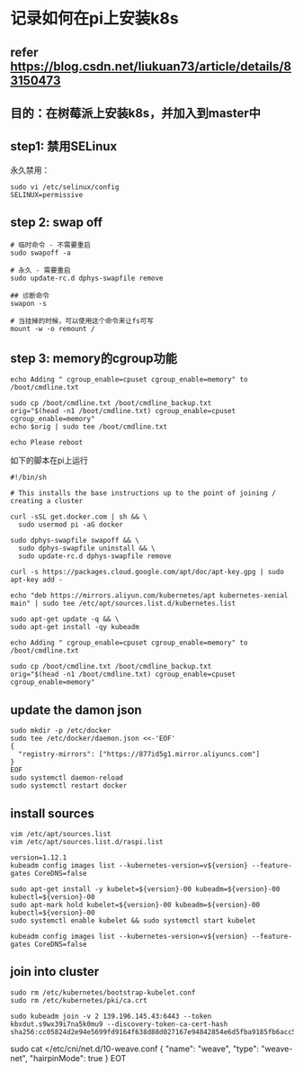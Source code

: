 # 记录如何在pi上安装k8s

## refer https://blog.csdn.net/liukuan73/article/details/83150473 

## 目的：在树莓派上安装k8s，并加入到master中


## step1: 禁用SELinux
永久禁用：
```
sudo vi /etc/selinux/config
SELINUX=permissive
```

## step 2: swap off
```
# 临时命令 - 不需要重启
sudo swapoff -a

# 永久 - 需要重启
sudo update-rc.d dphys-swapfile remove

## 诊断命令
swapon -s

# 当挂掉的时候，可以使用这个命令来让fs可写
mount -w -o remount /
```

## step 3: memory的cgroup功能
```
echo Adding " cgroup_enable=cpuset cgroup_enable=memory" to /boot/cmdline.txt

sudo cp /boot/cmdline.txt /boot/cmdline_backup.txt
orig="$(head -n1 /boot/cmdline.txt) cgroup_enable=cpuset cgroup_enable=memory"
echo $orig | sudo tee /boot/cmdline.txt

echo Please reboot
```

如下的脚本在pi上运行
```
#!/bin/sh

# This installs the base instructions up to the point of joining / creating a cluster

curl -sSL get.docker.com | sh && \
  sudo usermod pi -aG docker

sudo dphys-swapfile swapoff && \
  sudo dphys-swapfile uninstall && \
  sudo update-rc.d dphys-swapfile remove

curl -s https://packages.cloud.google.com/apt/doc/apt-key.gpg | sudo apt-key add -

echo "deb https://mirrors.aliyun.com/kubernetes/apt kubernetes-xenial main" | sudo tee /etc/apt/sources.list.d/kubernetes.list 

sudo apt-get update -q && \
sudo apt-get install -qy kubeadm

echo Adding " cgroup_enable=cpuset cgroup_enable=memory" to /boot/cmdline.txt

sudo cp /boot/cmdline.txt /boot/cmdline_backup.txt
orig="$(head -n1 /boot/cmdline.txt) cgroup_enable=cpuset cgroup_enable=memory"

```

## update the damon json
```
sudo mkdir -p /etc/docker
sudo tee /etc/docker/daemon.json <<-'EOF'
{
  "registry-mirrors": ["https://877id5g1.mirror.aliyuncs.com"]
}
EOF
sudo systemctl daemon-reload
sudo systemctl restart docker
```

## install sources

```
vim /etc/apt/sources.list
vim /etc/apt/sources.list.d/raspi.list 

version=1.12.1
kubeadm config images list --kubernetes-version=v${version} --feature-gates CoreDNS=false

sudo apt-get install -y kubelet=${version}-00 kubeadm=${version}-00 kubectl=${version}-00
sudo apt-mark hold kubelet=${version}-00 kubeadm=${version}-00 kubectl=${version}-00
sudo systemctl enable kubelet && sudo systemctl start kubelet

kubeadm config images list --kubernetes-version=v${version} --feature-gates CoreDNS=false
```

## join into cluster
```
sudo rm /etc/kubernetes/bootstrap-kubelet.conf
sudo rm /etc/kubernetes/pki/ca.crt 

sudo kubeadm join -v 2 139.196.145.43:6443 --token kbxdut.s9wx39i7na5k0mu9 --discovery-token-ca-cert-hash sha256:cc05824d2e94e5699fd9164f638d88d027167e94842854e6d5fba9185fb6acc5
```


sudo cat <<EOT >/etc/cni/net.d/10-weave.conf 
{
    "name": "weave",
    "type": "weave-net",
    "hairpinMode": true
}
EOT

